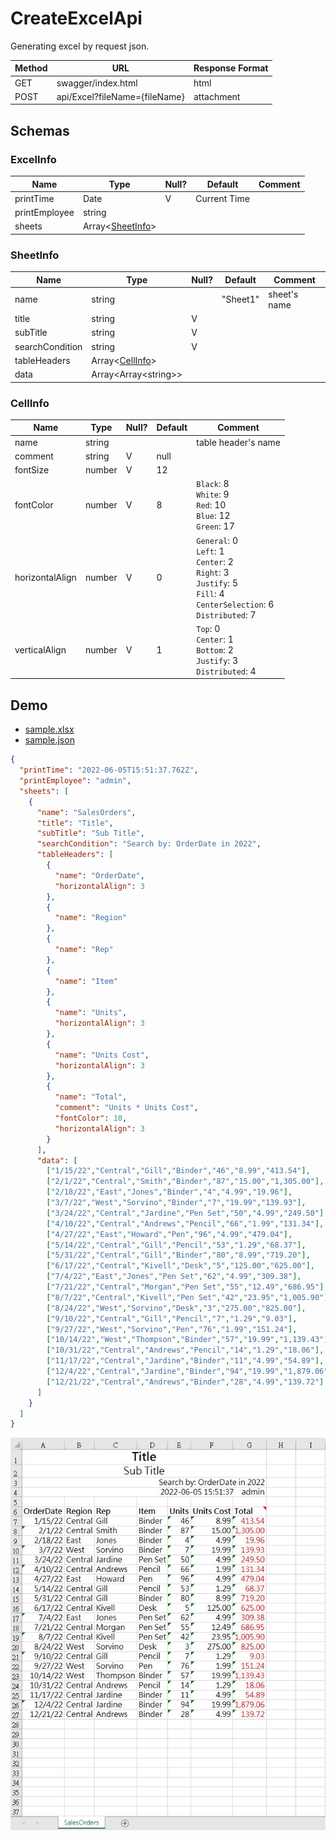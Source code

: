 # CreateExcelApi
Generating excel by request json.

|Method|URL                          |Response Format|
|------|-----------------------------|---------------|
|GET   |swagger/index.html           |html           |
|POST  |api/Excel?fileName={fileName}|attachment     |

## Schemas
### ExcelInfo
|Name         |Type             |Null?|Default     |Comment|
|-------------|-----------------|-----|------------|-------|
|printTime    |Date             |V    |Current Time|       |
|printEmployee|string           |     |            |       |
|sheets       |Array\<[SheetInfo](#sheetinfo)>||||

### SheetInfo
|Name           |Type                 |Null?|Default |Comment     |
|---------------|---------------------|-----|--------|------------|
|name           |string               |     |"Sheet1"|sheet's name|
|title          |string               |V    |        |            |
|subTitle       |string               |V    |        |            |
|searchCondition|string               |V    |        |            |
|tableHeaders   |Array\<[CellInfo](#cellinfo)>||||
|data           |Array<Array\<string>>||||

### CellInfo
|Name           |Type  |Null?|Default|Comment            |
|---------------|------|-----|-------|-------------------|
|name           |string|     |       |table header's name|
|comment        |string|V    |null   |                   |
|fontSize       |number|V    |12     |                   |
|fontColor      |number|V    |8      |`Black`: 8<br>`White`: 9<br>`Red`: 10<br>`Blue`: 12<br>`Green`: 17|
|horizontalAlign|number|V    |0      |`General`: 0<br>`Left`: 1<br>`Center`: 2<br>`Right`: 3<br>`Justify`: 5<br>`Fill`: 4<br>`CenterSelection`: 6<br>`Distributed`: 7|
|verticalAlign  |number|V    |1      |`Top`: 0<br>`Center`: 1<br>`Bottom`: 2<br>`Justify`: 3<br>`Distributed`: 4|

## Demo
* [sample.xlsx](/CreateExcelApi/Sample/sample.xlsx)
* [sample.json](/CreateExcelApi/Sample/sample.json)
```json
{
  "printTime": "2022-06-05T15:51:37.762Z",
  "printEmployee": "admin",
  "sheets": [
    {
      "name": "SalesOrders",
      "title": "Title",
      "subTitle": "Sub Title",
      "searchCondition": "Search by: OrderDate in 2022",
      "tableHeaders": [
        {
          "name": "OrderDate",
          "horizontalAlign": 3
        },
        {
          "name": "Region"
        },
        {
          "name": "Rep"
        },
        {
          "name": "Item"
        },
        {
          "name": "Units",
          "horizontalAlign": 3
        },
        {
          "name": "Units Cost",
          "horizontalAlign": 3
        },
        {
          "name": "Total",
          "comment": "Units * Units Cost",
          "fontColor": 10,
          "horizontalAlign": 3
        }
      ],
      "data": [
        ["1/15/22","Central","Gill","Binder","46","8.99","413.54"],
        ["2/1/22","Central","Smith","Binder","87","15.00","1,305.00"],
        ["2/18/22","East","Jones","Binder","4","4.99","19.96"],
        ["3/7/22","West","Sorvino","Binder","7","19.99","139.93"],
        ["3/24/22","Central","Jardine","Pen Set","50","4.99","249.50"],
        ["4/10/22","Central","Andrews","Pencil","66","1.99","131.34"],
        ["4/27/22","East","Howard","Pen","96","4.99","479.04"],
        ["5/14/22","Central","Gill","Pencil","53","1.29","68.37"],
        ["5/31/22","Central","Gill","Binder","80","8.99","719.20"],
        ["6/17/22","Central","Kivell","Desk","5","125.00","625.00"],
        ["7/4/22","East","Jones","Pen Set","62","4.99","309.38"],
        ["7/21/22","Central","Morgan","Pen Set","55","12.49","686.95"],
        ["8/7/22","Central","Kivell","Pen Set","42","23.95","1,005.90"],
        ["8/24/22","West","Sorvino","Desk","3","275.00","825.00"],
        ["9/10/22","Central","Gill","Pencil","7","1.29","9.03"],
        ["9/27/22","West","Sorvino","Pen","76","1.99","151.24"],
        ["10/14/22","West","Thompson","Binder","57","19.99","1,139.43"],
        ["10/31/22","Central","Andrews","Pencil","14","1.29","18.06"],
        ["11/17/22","Central","Jardine","Binder","11","4.99","54.89"],
        ["12/4/22","Central","Jardine","Binder","94","19.99","1,879.06"],
        ["12/21/22","Central","Andrews","Binder","28","4.99","139.72"]
      ]
    }
  ]
}
```
![sample.jpg](/CreateExcelApi/Sample/sample.jpg "excel result")
